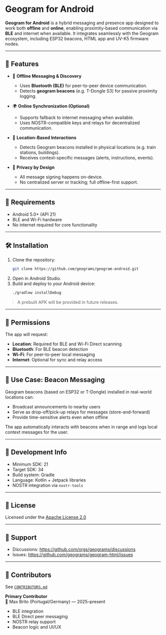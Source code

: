 # Geogram for Android

**Geogram for Android** is a hybrid messaging and presence app designed to work both **offline** and **online**, enabling proximity-based communication via **BLE** and internet when available. It integrates seamlessly with the Geogram ecosystem, including ESP32 beacons, HTML app and UV-K5 firmware nodes.

---

## 📱 Features

- 📶 **Offline Messaging & Discovery**
  - Uses **Bluetooth (BLE)** for peer-to-peer device communication.
  - Detects **geogram beacons** (e.g. T-Dongle S3) for passive proximity logging.

- 🌍 **Online Synchronization (Optional)**
  - Supports fallback to internet messaging when available.
  - Uses NOSTR-compatible keys and relays for decentralized communication.

- 🔔 **Location-Based Interactions**
  - Detects Geogram beacons installed in physical locations (e.g. train stations, buildings).
  - Receives context-specific messages (alerts, instructions, events).

- 🔐 **Privacy by Design**
  - All message signing happens on-device.
  - No centralized server or tracking; full offline-first support.

---

## 🧱 Requirements

- Android 5.0+ (API 21)
- BLE and Wi-Fi hardware
- No internet required for core functionality

---

## 🛠️ Installation

1. Clone the repository:
   ```bash
   git clone https://github.com/geograms/geogram-android.git
   ```
2. Open in Android Studio.
3. Build and deploy to your Android device:
   ```bash
   ./gradlew installDebug
   ```

> A prebuilt APK will be provided in future releases.

---

## 🔧 Permissions

The app will request:
- **Location**: Required for BLE and Wi-Fi Direct scanning
- **Bluetooth**: For BLE beacon detection
- **Wi-Fi**: For peer-to-peer local messaging
- **Internet**: Optional for sync and relay access

---

## 📡 Use Case: Beacon Messaging

Geogram beacons (based on ESP32 or T-Dongle) installed in real-world locations can:

- Broadcast announcements to nearby users
- Serve as drop-off/pick-up relays for messages (store-and-forward)
- Provide time-sensitive alerts even when offline

The app automatically interacts with beacons when in range and logs local context messages for the user.

---

## 🧪 Development Info

- Minimum SDK: 21
- Target SDK: 34
- Build system: Gradle
- Language: Kotlin + Jetpack libraries
- NOSTR integration via `nostr-tools`

---

## 📄 License

Licensed under the [Apache License 2.0](https://www.apache.org/licenses/LICENSE-2.0)

---

## 📣 Support

- Discussions: https://github.com/orgs/geograms/discussions  
- Issues: https://github.com/geograms/geogram-html/issues

---

## 🤝 Contributors

See [`CONTRIBUTORS.md`](https://github.com/geograms/geogram-html/blob/main/CONTRIBUTORS.md)

**Primary Contributor**  
👤 Max Brito (Portugal/Germany) — 2025–present  
- BLE integration  
- BLE Direct peer messaging  
- NOSTR relay support  
- Beacon logic and UI/UX
